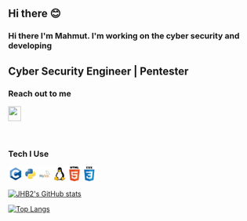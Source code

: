 ## Hi there :blush:


### Hi there  I'm Mahmut.  I'm working on the cyber security  and  developing 
## Cyber Security Engineer | Pentester



### Reach out to me
[<img height="30" width="26" src="https://unpkg.com/simple-icons@v8/icons/linkedin.svg" aling  = "left" />][linkedinn]

<br />


### Tech  I Use
<img  src = "https://raw.githubusercontent.com/github/explore/f3e22f0dca2be955676bc70d6214b95b13354ee8/topics/c/c.png" align  ="left" width  = "30" height =  "30" >
<img src  = "https://raw.githubusercontent.com/github/explore/80688e429a7d4ef2fca1e82350fe8e3517d3494d/topics/python/python.png"align  ="left" width  = 30 height = "30">
<img src  = "https://raw.githubusercontent.com/github/explore/80688e429a7d4ef2fca1e82350fe8e3517d3494d/topics/mysql/mysql.png" align  ="left"width  = 30 height = "30">
<img src  = "https://raw.githubusercontent.com/github/explore/80688e429a7d4ef2fca1e82350fe8e3517d3494d/topics/linux/linux.png" align  ="left"width  = 30 height = "30">
<img src  = "https://raw.githubusercontent.com/github/explore/80688e429a7d4ef2fca1e82350fe8e3517d3494d/topics/html/html.png" align  ="left"width  = 30 height = "30">
<img src  = "https://raw.githubusercontent.com/github/explore/80688e429a7d4ef2fca1e82350fe8e3517d3494d/topics/css/css.png" width  = 30 height = "30">




[![JHB2's GitHub stats](https://github-readme-stats.vercel.app/api?username=JHB2M)](https://github.com/JHB2M)


[![Top Langs](https://github-readme-stats.vercel.app/api/top-langs/?username=JHB2M&layout=compact)](https://github.com/JHB2M)


[linkedinn]:https://www.linkedin.com/in/mahmut-özübek-6797b524a/
